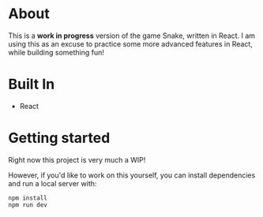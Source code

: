 # About
This is a **work in progress** version of the game Snake, written in React. I am using this as an excuse to practice some more advanced features in React, while building something fun!

# Built In
- React

# Getting started
Right now this project is very much a WIP!

However, if you'd like to work on this yourself, you can install dependencies and run a local server with:
```
npm install
npm run dev
```
